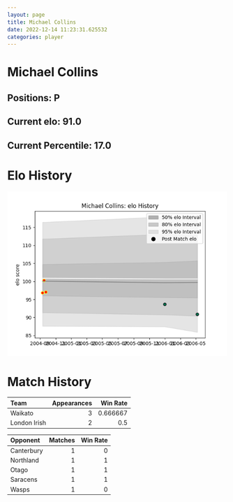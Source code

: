 ```yaml
---  
layout: page  
title: Michael Collins  
date: 2022-12-14 11:23:31.625532  
categories: player  
---
```

# Michael Collins

## Positions: P

## Current elo: 91.0

## Current Percentile: 17.0

# Elo History


![elo history](history_MichaelCollins.png)
# Match History


| Team         |   Appearances |   Win Rate |
|:-------------|--------------:|-----------:|
| Waikato      |             3 |   0.666667 |
| London Irish |             2 |   0.5      |

| Opponent   |   Matches |   Win Rate |
|:-----------|----------:|-----------:|
| Canterbury |         1 |          0 |
| Northland  |         1 |          1 |
| Otago      |         1 |          1 |
| Saracens   |         1 |          1 |
| Wasps      |         1 |          0 |
